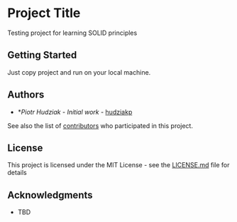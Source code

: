 ﻿# Project Title

Testing project for learning SOLID principles

## Getting Started

Just copy project and run on your local machine.

## Authors

* **Piotr Hudziak* - *Initial work* - [hudziakp](https://github.com/hudziakp)

See also the list of [contributors](https://github.com/hudziakp/EventsLogger/graphs/contributors) who participated in this project.

## License

This project is licensed under the MIT License - see the [LICENSE.md](LICENSE.md) file for details

## Acknowledgments

* TBD